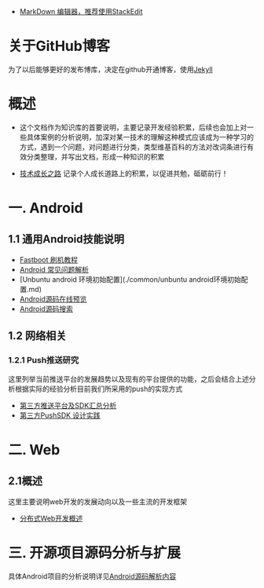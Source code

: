 
* [MarkDown 编辑器，推荐使用StackEdit](https://stackedit.io/editor)

# 关于GitHub博客
  为了以后能够更好的发布博库，决定在github开通博客，使用[Jekyll](http://jekyllcn.com)

# 概述
* 这个文档作为知识库的首要说明，主要记录开发经验积累，后续也会加上对一些具体案例的分析说明，加深对某一技术的理解这种模式应该成为一种学习的方式，遇到一个问题，对问题进行分类，类型维基百科的方法对改词条进行有效分类整理，并写出文档，形成一种知识的积累

* [技术成长之路](improve.md)
  记录个人成长道路上的积累，以促进共勉，砥砺前行！

# 一. Android
## 1.1 通用Android技能说明

* [Fastboot 刷机教程](./common/FastBoot.md)
* [Android  常见问题解析](./common/AndroidStudioSUseProblem.md)
* [Unbuntu android 环境初始配置](./common/unbuntu android环境初始配置.md)
* [Android源码在线预览](http://www.grepcode.com/)
* [Android源码搜索](http://androidxref.com)

## 1.2 网络相关
### 1.2.1 Push推送研究
  这里列举当前推送平台的发展趋势以及现有的平台提供的功能，之后会结合上述分析根据实际的经验分析目前我们所采用的push的实现方式
* [第三方推送平台及SDK汇总分析](./meizu)
* [第三方PushSDK 设计实践](./push/push_design_thirdparty_doc.md)
  

# 二. Web
## 2.1概述
这里主要说明web开发的发展动向以及一些主流的开发框架
* [分布式Web开发概述](./web/spring_core_framework.md)


# 三. 开源项目源码分析与扩展
具体Android项目的分析说明详见[Android源码解析内容](./Android)



